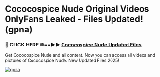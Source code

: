 # Cococospice Nude Original Videos 0nlyFans Leaked - Files Updated! (gpna)

<h3>🔴 CLICK HERE 🌐==►► <a href="https://tinyurl.com/yrmya6cz" rel="nofollow">Cococospice Nude Updated Files</a></h3>

Get Cococospice Nude and all content. Now you can access all videos and pictures of Cococospice Nude. New Updated Files 2025!

[![gpna](https://i.imgur.com/FMdXYCs.gif)](https://tinyurl.com/yrmya6cz)
